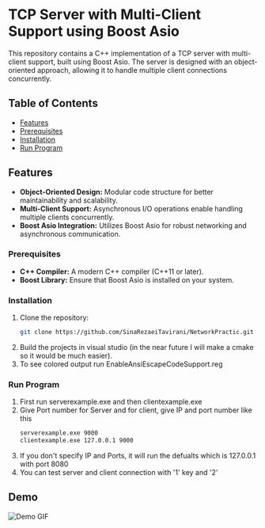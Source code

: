 # TCP Server with Multi-Client Support using Boost Asio

This repository contains a C++ implementation of a TCP server with multi-client support, built using Boost Asio. The server is designed with an object-oriented approach, allowing it to handle multiple client connections concurrently.

## Table of Contents
- [Features](#features)
- [Prerequisites](#prerequisites)
- [Installation](#installation)
- [Run Program](#installation)

## Features
- **Object-Oriented Design:** Modular code structure for better maintainability and scalability.
- **Multi-Client Support:** Asynchronous I/O operations enable handling multiple clients concurrently.
- **Boost Asio Integration:** Utilizes Boost Asio for robust networking and asynchronous communication.


### Prerequisites
- **C++ Compiler:** A modern C++ compiler (C++11 or later).
- **Boost Library:** Ensure that Boost Asio is installed on your system.

### Installation
1. Clone the repository:
   ```bash
   git clone https://github.com/SinaRezaeiTavirani/NetworkPractic.git
2. Build the projects in visual studio (in the near future I will make a cmake so it would be much easier).
3. To see colored output run EnableAnsiEscapeCodeSupport.reg

### Run Program
1. First run serverexample.exe and then clientexample.exe
2. Give Port number for Server and for client, give IP and port number like this
   ```bash
   serverexample.exe 9000
   clientexample.exe 127.0.0.1 9000
3. If you don't specify IP and Ports, it will run the defualts which is 127.0.0.1 with port 8080
4. You can test server and client connection with '1' key and '2'

## Demo

![Demo GIF](media/00-server-client-demo.gif)
